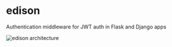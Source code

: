# edison
Authentication middleware for JWT auth in Flask and Django apps

![edison architecture](/edison_architecture.png "edison architecture")

